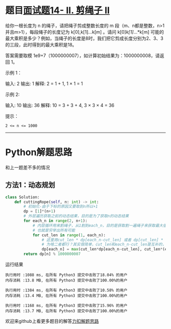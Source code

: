 # 题目[面试题14- II. 剪绳子 II](https://leetcode-cn.com/problems/jian-sheng-zi-ii-lcof/)

给你一根长度为 n 的绳子，请把绳子剪成整数长度的 m 段（m、n都是整数，n>1并且m>1），每段绳子的长度记为 k[0],k[1]...k[m] 。请问 k[0]*k[1]*...*k[m] 可能的最大乘积是多少？例如，当绳子的长度是8时，我们把它剪成长度分别为2、3、3的三段，此时得到的最大乘积是18。

答案需要取模 1e9+7（1000000007），如计算初始结果为：1000000008，请返回 1。

 

示例 1：

输入: 2
输出: 1
解释: 2 = 1 + 1, 1 × 1 = 1

示例 2:

输入: 10
输出: 36
解释: 10 = 3 + 3 + 4, 3 × 3 × 4 = 36

 

提示：

    2 <= n <= 1000

*****

# Python解题思路

和上一题差不多的情况

## 方法1：动态规划

```python
class Solution:
    def cuttingRope(self, n: int) -> int:
        # 初始化-由于下标的原因又要取到n所以+1
        dp = [1]*(n+1)
        # 外层遍历获取之前的动态结果，目的是为了获取n的动态结果
        for each_n in range(2, n+1):
            # 内层循环用来割绳子，从1割到each_n，目的是获取割一遍绳子来获取最大值
            # 也就是穷举出所有可能
            for cut_len in range(1, each_n):
                # 这里用cut_len * dp[each_n-cut_len] 或者 dp[cut_len] * (each_n-cut_len)是一样的
                # 为啥二者都行？其实很简单，cut_len和each_n-cut_len是互补的，循环一遍后都取到了
                dp[each_n] = max(cut_len*dp[each_n-cut_len], cut_len*(each_n-cut_len), dp[each_n])
        return dp[n] % 1000000007
```

运行结果

```
执行用时 :1088 ms, 在所有 Python3 提交中击败了18.04% 的用户
内存消耗 :13.8 MB, 在所有 Python3 提交中击败了100.00%的用户

执行用时 :1384 ms, 在所有 Python3 提交中击败了10.58% 的用户
内存消耗 :13.4 MB, 在所有 Python3 提交中击败了100.00%的用户

执行用时 :1168 ms, 在所有 Python3 提交中击败了15.96% 的用户
内存消耗 :13.7 MB, 在所有 Python3 提交中击败了100.00%的用户
```

欢迎来github上看更多题目的解答[力扣解题思路](https://github.com/WRAllen/LeetCode)

  